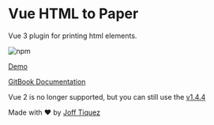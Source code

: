 # Vue HTML to Paper

Vue 3 plugin for printing html elements.

![npm](https://img.shields.io/npm/dw/vue-html-to-paper)

[Demo](https://mycurelabs.github.io/vue-html-to-paper/)

[GitBook Documentation](https://mycure.gitbook.io/mycure-oss/v/vue-html-to-paper/)

Vue 2 is no longer supported, but you can still use the [v1.4.4](https://www.npmjs.com/package/vue-html-to-paper/v/1.4.4)

Made with ❤️ by [Joff Tiquez](https://twitter.com/jrtiquez)
